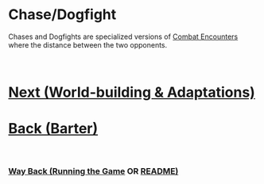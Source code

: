 # Chase/Dogfight

Chases and Dogfights are specialized versions of [Combat Encounters](<Combat Encounters.md>) where the distance between the two opponents.

$~~~$

# [Next (World-building & Adaptations)](<World-building and Adaptations.md>) 
# [Back (Barter)](<Barter.md>) 

$~~~$

### [Way Back (Running the Game](<Running the Game - MOC.md>) OR [README)](<../README.md>) 